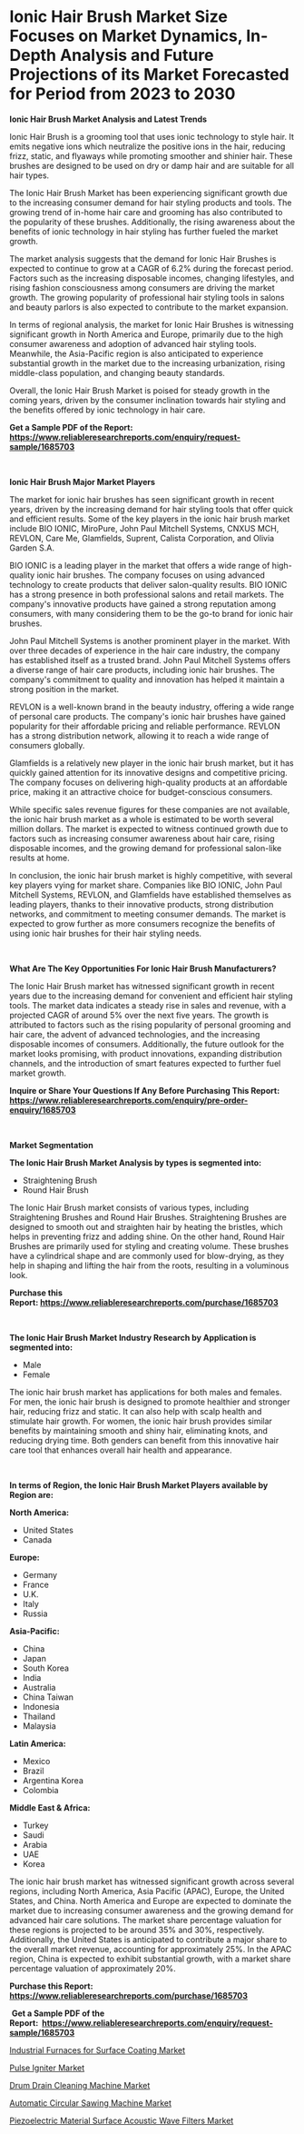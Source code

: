 <p><h1>Ionic Hair Brush Market Size Focuses on Market Dynamics, In-Depth Analysis and Future Projections of its Market Forecasted for Period from 2023 to 2030</h1></p><p><strong>Ionic Hair Brush Market Analysis and Latest Trends</strong></p>
<p><p>Ionic Hair Brush is a grooming tool that uses ionic technology to style hair. It emits negative ions which neutralize the positive ions in the hair, reducing frizz, static, and flyaways while promoting smoother and shinier hair. These brushes are designed to be used on dry or damp hair and are suitable for all hair types.</p><p>The Ionic Hair Brush Market has been experiencing significant growth due to the increasing consumer demand for hair styling products and tools. The growing trend of in-home hair care and grooming has also contributed to the popularity of these brushes. Additionally, the rising awareness about the benefits of ionic technology in hair styling has further fueled the market growth.</p><p>The market analysis suggests that the demand for Ionic Hair Brushes is expected to continue to grow at a CAGR of 6.2% during the forecast period. Factors such as the increasing disposable incomes, changing lifestyles, and rising fashion consciousness among consumers are driving the market growth. The growing popularity of professional hair styling tools in salons and beauty parlors is also expected to contribute to the market expansion.</p><p>In terms of regional analysis, the market for Ionic Hair Brushes is witnessing significant growth in North America and Europe, primarily due to the high consumer awareness and adoption of advanced hair styling tools. Meanwhile, the Asia-Pacific region is also anticipated to experience substantial growth in the market due to the increasing urbanization, rising middle-class population, and changing beauty standards.</p><p>Overall, the Ionic Hair Brush Market is poised for steady growth in the coming years, driven by the consumer inclination towards hair styling and the benefits offered by ionic technology in hair care.</p></p>
<p><strong>Get a Sample PDF of the Report:&nbsp; <a href="https://www.reliableresearchreports.com/enquiry/request-sample/1685703">https://www.reliableresearchreports.com/enquiry/request-sample/1685703</a></strong></p>
<p>&nbsp;</p>
<p><strong>Ionic Hair Brush Major Market Players</strong></p>
<p><p>The market for ionic hair brushes has seen significant growth in recent years, driven by the increasing demand for hair styling tools that offer quick and efficient results. Some of the key players in the ionic hair brush market include BIO IONIC, MiroPure, John Paul Mitchell Systems, CNXUS MCH, REVLON, Care Me, Glamfields, Suprent, Calista Corporation, and Olivia Garden S.A.</p><p>BIO IONIC is a leading player in the market that offers a wide range of high-quality ionic hair brushes. The company focuses on using advanced technology to create products that deliver salon-quality results. BIO IONIC has a strong presence in both professional salons and retail markets. The company's innovative products have gained a strong reputation among consumers, with many considering them to be the go-to brand for ionic hair brushes.</p><p>John Paul Mitchell Systems is another prominent player in the market. With over three decades of experience in the hair care industry, the company has established itself as a trusted brand. John Paul Mitchell Systems offers a diverse range of hair care products, including ionic hair brushes. The company's commitment to quality and innovation has helped it maintain a strong position in the market.</p><p>REVLON is a well-known brand in the beauty industry, offering a wide range of personal care products. The company's ionic hair brushes have gained popularity for their affordable pricing and reliable performance. REVLON has a strong distribution network, allowing it to reach a wide range of consumers globally.</p><p>Glamfields is a relatively new player in the ionic hair brush market, but it has quickly gained attention for its innovative designs and competitive pricing. The company focuses on delivering high-quality products at an affordable price, making it an attractive choice for budget-conscious consumers.</p><p>While specific sales revenue figures for these companies are not available, the ionic hair brush market as a whole is estimated to be worth several million dollars. The market is expected to witness continued growth due to factors such as increasing consumer awareness about hair care, rising disposable incomes, and the growing demand for professional salon-like results at home.</p><p>In conclusion, the ionic hair brush market is highly competitive, with several key players vying for market share. Companies like BIO IONIC, John Paul Mitchell Systems, REVLON, and Glamfields have established themselves as leading players, thanks to their innovative products, strong distribution networks, and commitment to meeting consumer demands. The market is expected to grow further as more consumers recognize the benefits of using ionic hair brushes for their hair styling needs.</p></p>
<p>&nbsp;</p>
<p><strong>What Are The Key Opportunities For Ionic Hair Brush Manufacturers?</strong></p>
<p><p>The Ionic Hair Brush market has witnessed significant growth in recent years due to the increasing demand for convenient and efficient hair styling tools. The market data indicates a steady rise in sales and revenue, with a projected CAGR of around 5% over the next five years. The growth is attributed to factors such as the rising popularity of personal grooming and hair care, the advent of advanced technologies, and the increasing disposable incomes of consumers. Additionally, the future outlook for the market looks promising, with product innovations, expanding distribution channels, and the introduction of smart features expected to further fuel market growth.</p></p>
<p><strong>Inquire or Share Your Questions If Any Before Purchasing This Report: <a href="https://www.reliableresearchreports.com/enquiry/pre-order-enquiry/1685703">https://www.reliableresearchreports.com/enquiry/pre-order-enquiry/1685703</a></strong></p>
<p>&nbsp;</p>
<p><strong>Market Segmentation</strong></p>
<p><strong>The Ionic Hair Brush Market Analysis by types is segmented into:</strong></p>
<p><ul><li>Straightening Brush</li><li>Round Hair Brush</li></ul></p>
<p><p>The Ionic Hair Brush market consists of various types, including Straightening Brushes and Round Hair Brushes. Straightening Brushes are designed to smooth out and straighten hair by heating the bristles, which helps in preventing frizz and adding shine. On the other hand, Round Hair Brushes are primarily used for styling and creating volume. These brushes have a cylindrical shape and are commonly used for blow-drying, as they help in shaping and lifting the hair from the roots, resulting in a voluminous look.</p></p>
<p><strong>Purchase this Report:&nbsp;<a href="https://www.reliableresearchreports.com/purchase/1685703">https://www.reliableresearchreports.com/purchase/1685703</a></strong></p>
<p>&nbsp;</p>
<p><strong>The Ionic Hair Brush Market Industry Research by Application is segmented into:</strong></p>
<p><ul><li>Male</li><li>Female</li></ul></p>
<p><p>The ionic hair brush market has applications for both males and females. For men, the ionic hair brush is designed to promote healthier and stronger hair, reducing frizz and static. It can also help with scalp health and stimulate hair growth. For women, the ionic hair brush provides similar benefits by maintaining smooth and shiny hair, eliminating knots, and reducing drying time. Both genders can benefit from this innovative hair care tool that enhances overall hair health and appearance.</p></p>
<p>&nbsp;</p>
<p><strong>In terms of Region, the Ionic Hair Brush Market Players available by Region are:</strong></p>
<p>
    <p> <strong> North America: </strong>
        <ul>
            <li>United States</li>
            <li>Canada</li>
        </ul>
        </p> 
    <p> <strong> Europe: </strong>
        <ul>
            <li>Germany</li>
            <li>France</li>
            <li>U.K.</li>
            <li>Italy</li>
            <li>Russia</li>
        </ul>
        </p> 
    <p> <strong> Asia-Pacific: </strong>
        <ul>
            <li>China</li>
            <li>Japan</li>
            <li>South Korea</li>
            <li>India</li>
            <li>Australia</li>
            <li>China Taiwan</li>
            <li>Indonesia</li>
            <li>Thailand</li>
            <li>Malaysia</li>
        </ul>
        </p> 
    <p> <strong> Latin America: </strong>
        <ul>
            <li>Mexico</li>
            <li>Brazil</li>
            <li>Argentina Korea</li>
            <li>Colombia</li>
        </ul>
        </p> 
    <p> <strong> Middle East & Africa: </strong>
        <ul>
            <li>Turkey</li>
            <li>Saudi</li>
            <li>Arabia</li>
            <li>UAE</li>
            <li>Korea</li>
        </ul>
    </p>
    </p>
<p><p>The ionic hair brush market has witnessed significant growth across several regions, including North America, Asia Pacific (APAC), Europe, the United States, and China. North America and Europe are expected to dominate the market due to increasing consumer awareness and the growing demand for advanced hair care solutions. The market share percentage valuation for these regions is projected to be around 35% and 30%, respectively. Additionally, the United States is anticipated to contribute a major share to the overall market revenue, accounting for approximately 25%. In the APAC region, China is expected to exhibit substantial growth, with a market share percentage valuation of approximately 20%.</p></p>
<p><strong>Purchase this Report: <a href="https://www.reliableresearchreports.com/purchase/1685703">https://www.reliableresearchreports.com/purchase/1685703</a></strong></p>
<p>&nbsp;<strong>Get a Sample PDF of the Report:&nbsp;&nbsp;<a href="https://www.reliableresearchreports.com/enquiry/request-sample/1685703">https://www.reliableresearchreports.com/enquiry/request-sample/1685703</a></strong></p>
<p><strong></strong></p>
<p><p><a href="https://www.linkedin.com/pulse/industrial-furnaces-surface-coating-market-size-2023-lubee/">Industrial Furnaces for Surface Coating Market</a></p><p><a href="https://medium.com/@marilynadams76/pulse-igniter-market-size-growth-forecast-2023-2030-32dedf9e401a">Pulse Igniter Market</a></p><p><a href="https://github.com/provorikovar/Market-Research-Report-List-1/blob/main/drum-drain-cleaning-machine-market.md">Drum Drain Cleaning Machine Market</a></p><p><a href="https://github.com/kipkeeva/Market-Research-Report-List-1/blob/main/automatic-circular-sawing-machine-market.md">Automatic Circular Sawing Machine Market</a></p><p><a href="https://www.linkedin.com/pulse/decoding-piezoelectric-material-surface-acoustic-wave-filters-8yhie/">Piezoelectric Material Surface Acoustic Wave Filters Market</a></p></p>